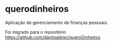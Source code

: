 # querodinheiros
Aplicação de gerenciamento de finanças pessoais.

Foi migrado para o repositório https://github.com/daniloaleixo/queroDinheiros
